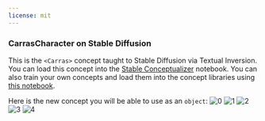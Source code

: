 ```yaml
---
license: mit
---
```

### CarrasCharacter on Stable Diffusion
This is the `<Carras>` concept taught to Stable Diffusion via Textual Inversion. You can load this concept into the [Stable Conceptualizer](https://colab.research.google.com/github/huggingface/notebooks/blob/main/diffusers/stable_conceptualizer_inference.ipynb) notebook. You can also train your own concepts and load them into the concept libraries using [this notebook](https://colab.research.google.com/github/huggingface/notebooks/blob/main/diffusers/sd_textual_inversion_training.ipynb).

Here is the new concept you will be able to use as an `object`:
![<Carras> 0](https://huggingface.co/sd-concepts-library/carrascharacter/resolve/main/concept_images/3.jpeg)
![<Carras> 1](https://huggingface.co/sd-concepts-library/carrascharacter/resolve/main/concept_images/0.jpeg)
![<Carras> 2](https://huggingface.co/sd-concepts-library/carrascharacter/resolve/main/concept_images/1.jpeg)
![<Carras> 3](https://huggingface.co/sd-concepts-library/carrascharacter/resolve/main/concept_images/2.jpeg)
![<Carras> 4](https://huggingface.co/sd-concepts-library/carrascharacter/resolve/main/concept_images/4.jpeg)

